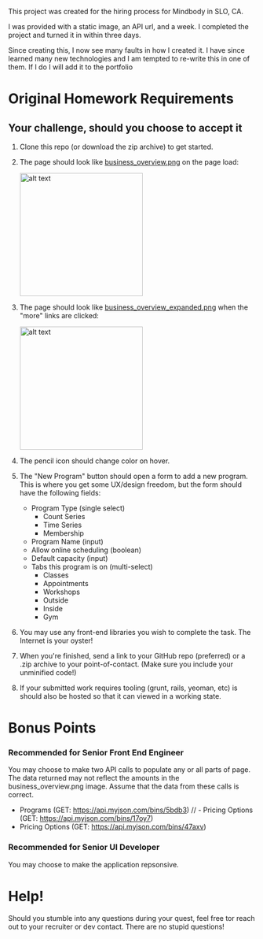 This project was created for the hiring process for Mindbody in SLO, CA.

I was provided with a static image, an API url, and a week.  I completed
the project and turned it in within three days.

Since creating this, I now see many faults in how I created it.  I have
since learned many new technologies and I am tempted to re-write this
in one of them.  If I do I will add it to the portfolio

Original Homework Requirements
==============================

## Your challenge, should you choose to accept it
1. Clone this repo (or download the zip archive) to get started.
2. The page should look like [business_overview.png](http://flynndev.us:9090/mindbody_homework/homework/business_overview.png) on the page load:
    
    <img src="http://flynndev.us:9090/mindbody_homework/homework/business_overview.png" alt="alt text" width="250"/>
3. The page should look like [business_overview_expanded.png](http://flynndev.us:9090/mindbody_homework/homework/business_overview_expanded.png) when the "more" links are clicked:
    
    <img src="http://flynndev.us:9090/mindbody_homework/homework/business_overview_expanded.png" alt="alt text" width="250"/>
4. The pencil icon should change color on hover.
5. The "New Program" button should open a form to add a new program. This is where you get some UX/design freedom, but the form should have the following fields:
    - Program Type (single select)
        + Count Series
        + Time Series
        + Membership
    - Program Name (input)
    - Allow online scheduling (boolean)
    - Default capacity (input)
    - Tabs this program is on (multi-select)
        + Classes
        + Appointments
        + Workshops
        + Outside
        + Inside
        + Gym
6. You may use any front-end libraries you wish to complete the task. The Internet is your oyster!
7. When you're finished, send a link to your GitHub repo (preferred) or a .zip archive to your point-of-contact. (Make sure you include your unminified code!) 
8. If your submitted work requires tooling (grunt, rails, yeoman, etc) is should also be hosted so that it can viewed in a working state.

# Bonus Points
### Recommended for Senior Front End Engineer
You may choose to make two API calls to populate any or all parts of page. The data returned may not reflect the amounts in the business_overview.png image. Assume that the data from these calls is correct.
  - Programs (GET: https://api.myjson.com/bins/5bdb3)
  // - Pricing Options (GET: https://api.myjson.com/bins/17oy7)
  - Pricing Options (GET: https://api.myjson.com/bins/47axv)

### Recommended for Senior UI Developer
You may choose to make the application repsonsive.
# Help!
Should you stumble into any questions during your quest, feel free tor reach out to your recruiter or dev contact. There are no stupid questions!

